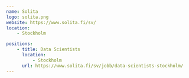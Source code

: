 ```yaml
---
name: Solita
logo: solita.png
website: https://www.solita.fi/sv/
location:
    - Stockholm

positions:
    - title: Data Scientists
      location:
          - Stockholm
      url: https://www.solita.fi/sv/jobb/data-scientists-stockholm/
---
```

